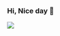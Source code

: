 ### Hi, Nice day 👋
<a href="#" target="_blank"><img src="https://img.shields.io/badge/github-#181717?style=flat-square&logo=GitHub&logoColor=white"/></a>


<!--
**dhkangBsn/dhkangBsn** is a ✨ _special_ ✨ repository because its `README.md` (this file) appears on your GitHub profile.

Here are some ideas to get you started:

- 🔭 I’m currently working on ...
- 🌱 I’m currently learning ...
- 👯 I’m looking to collaborate on ...
- 🤔 I’m looking for help with ...
- 💬 Ask me about ...
- 📫 How to reach me: ...
- 😄 Pronouns: ...
- ⚡ Fun fact: ...
-->
